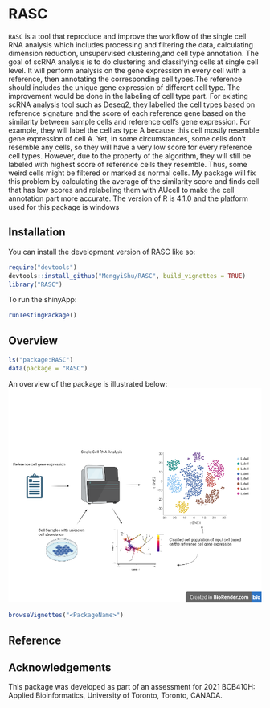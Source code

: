
<!-- README.md is generated from README.Rmd. Please edit that file -->

# RASC

<!-- badges: start -->
<!-- badges: end -->

`RASC` is a tool that reproduce and improve the workflow of the single
cell RNA analysis which includes processing and filtering the data,
calculating dimension reduction, unsupervised clustering,and cell type
annotation. The goal of scRNA analysis is to do clustering and
classifying cells at single cell level. It will perform analysis on the
gene expression in every cell with a reference, then annotating the
corresponding cell types.The reference should includes the unique gene
expression of different cell type. The improvement would be done in the
labeling of cell type part. For existing scRNA analysis tool such as
Deseq2, they labelled the cell types based on reference signature and
the score of each reference gene based on the similarity between sample
cells and reference cell’s gene expression. For example, they will label
the cell as type A because this cell mostly resemble gene expression of
cell A. Yet, in some circumstances, some cells don’t resemble any cells,
so they will have a very low score for every reference cell types.
However, due to the property of the algorithm, they will still be
labeled with highest score of reference cells they resemble. Thus, some
weird cells might be filtered or marked as normal cells. My package will
fix this problem by calculating the average of the similarity score and
finds cell that has low scores and relabeling them with AUcell to make
the cell annotation part more accurate. The version of R is 4.1.0 and
the platform used for this package is windows

## Installation

You can install the development version of RASC like so:

``` r
require("devtools")
devtools::install_github("MengyiShu/RASC", build_vignettes = TRUE)
library("RASC")
```

To run the shinyApp:

``` r
runTestingPackage()
```

## Overview

``` r
ls("package:RASC")
data(package = "RASC")
```

An overview of the package is illustrated below:
![](./inst/extdata/OVERVIEW.png)

``` r
browseVignettes("<PackageName>")
```

## Reference

## Acknowledgements

This package was developed as part of an assessment for 2021 BCB410H:
Applied Bioinformatics, University of Toronto, Toronto, CANADA.
